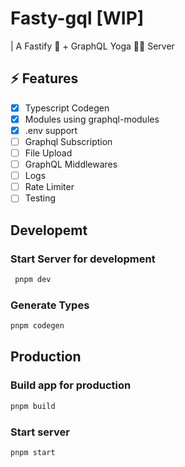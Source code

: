 # Fasty-gql [WIP]

| A Fastify 🚀 + GraphQL Yoga 🧘‍♀️ Server

## :zap: Features

- [x] Typescript Codegen
- [x] Modules using graphql-modules
- [x] .env support
- [ ] Graphql Subscription
- [ ] File Upload
- [ ] GraphQL Middlewares
- [ ] Logs
- [ ] Rate Limiter
- [ ] Testing

## Developemt

### Start Server for development

```bash
 pnpm dev
```

### Generate Types

```bash
pnpm codegen
```

## Production

### Build app for production

```bash
pnpm build
```

### Start server

```bash
pnpm start
```

